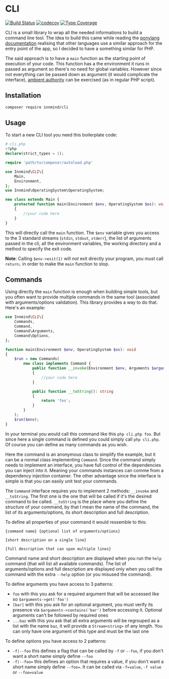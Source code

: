 # CLI

[![Build Status](https://github.com/Innmind/CLI/workflows/CI/badge.svg)](https://github.com/Innmind/CLI/actions?query=workflow%3ACI)
[![codecov](https://codecov.io/gh/Innmind/CLI/branch/develop/graph/badge.svg)](https://codecov.io/gh/Innmind/CLI)
[![Type Coverage](https://shepherd.dev/github/Innmind/CLI/coverage.svg)](https://shepherd.dev/github/Innmind/CLI)

CLI is a small library to wrap all the needed informations to build a command line tool. The idea to build this came while reading the [ponylang](https://www.ponylang.org/) [documentation](https://tutorial.ponylang.org/getting-started/how-it-works.html) realising that other languages use a similar approach for the entry point of the app, so I decided to have a something similar for PHP.

The said approach is to have a `main` function as the starting point of execution of your code. This function has a the environment it runs in passed as argument so there's no need for global variables. However since not everything can be passed down as argument (it would complicate the interface), [ambient authority](https://en.wikipedia.org/wiki/Ambient_authority) can be exercised (as in regular PHP script).

## Installation

```sh
composer require innmind/cli
```

## Usage

To start a new CLI tool you need this boilerplate code:

```php
# cli.php
<?php
declare(strict_types = 1);

require 'path/to/composer/autoload.php'

use Innmind\CLI\{
    Main,
    Environment,
};
use Innmind\OperatingSystem\OperatingSystem;

new class extends Main {
    protected function main(Environment $env, OperatingSystem $os): void
    {
        //your code here
    }
}
```

This will directly call the `main` function. The `$env` variable gives you access to the 3 standard streams (`stdin`, `stdout`, `stderr`), the list of arguments passed in the cli, all the environment variables, the working directory and a method to specify the exit code.

**Note**: Calling `$env->exit(1)` will _not_ exit directly your program, you _must_ call `return;` in order to make the `main` function to stop.

## Commands

Using directly the `main` function is enough when building simple tools, but you often want to provide multiple commands in the same tool (associated with arguments/options validation). This library provides a way to do that. Here's an example:

```php
use Innmind\CLI\{
    Commands,
    Command,
    Command\Arguments,
    Command\Options,
};

function main(Environment $env, OperatingSystem $os): void
{
    $run = new Commands(
        new class implements Command {
            public function __invoke(Environment $env, Arguments $arguments, Options $options): env
            {
                //your code here
            }

            public function __toString(): string
            {
                return 'foo';
            }
        }
    );
    $run($env);
}
```

In your terminal you would call this command like this `php cli.php foo`. But since here a single command is defined you could simply call `php cli.php`. Of course you can define as many commands as you wish.

Here the command is an anonymous class to simplify the example, but it can be a normal class implementing `Command`. Since the command simply needs to implement an interface, you have full control of the dependencies you can inject into it. Meaning your commands instances can comme from a dependency injection container. The other advantage since the interface is simple is that you can easily unit test your commands.

The `Command` interface requires you to implement 2 methods: `__invoke` and `__toString`. The first one is the one that will be called if it's the desired command to be called. `__toString` is the place where you define the _structure_ of your command, by that I mean the name of the command, the list of its arguments/options, its short description and full description.

To define all properties of your command it would ressemble to this:

```
{command name} {optional list of arguments/options}

{short description on a single line}

{full description that can span multiple lines}
```

Command name and short description are displayed when you run the `help` command (that will list all available commands). The list of arguments/options and full description are displayed only when you call the command with the extra `--help` option (or you misused the command).

To define arguments you have access to 3 patterns:

* `foo` with this you ask for a required argument that will be accessed like so `$arguments->get('foo')`
* `[bar]` with this you ask for an optional argument, you must verify its presence via `$arguments->contains('bar')` before accessing it. Optional arguments can't be followed by required ones
* `...baz` with this you ask that all extra arguments will be regrouped as a list with the name `baz`, it will provide a `Stream<string>` of any length. You can only have one argument of this type and must be the last one

To define options you have access to 2 patterns:

* `-f|--foo` this defines a flag that can be called by `-f` or `--foo`, if you don't want a short name simply define `--foo`
* `-f|--foo=` this defines an option that requires a value, if you don't want a short name simply define `--foo=`. It can be called via `-f=value`, `-f value` or `--foo=value`
